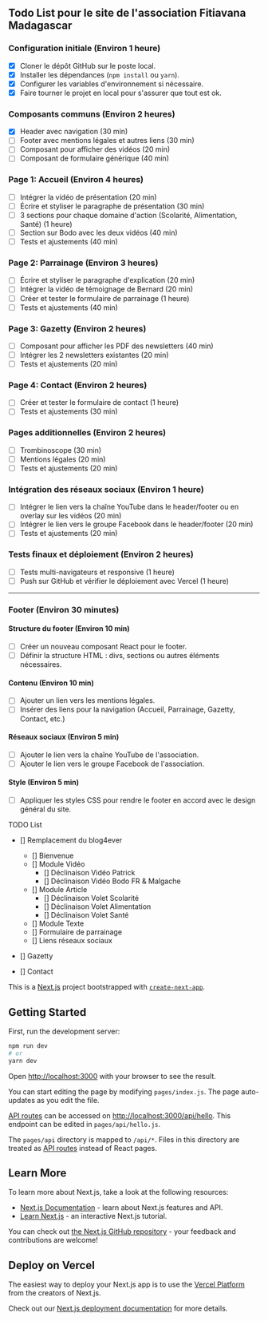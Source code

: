 ## Todo List pour le site de l'association Fitiavana Madagascar

### Configuration initiale (Environ 1 heure)
- [x] Cloner le dépôt GitHub sur le poste local.
- [x] Installer les dépendances (`npm install` ou `yarn`).
- [x] Configurer les variables d'environnement si nécessaire.
- [x] Faire tourner le projet en local pour s'assurer que tout est ok.

### Composants communs (Environ 2 heures)
- [x] Header avec navigation (30 min)
- [ ] Footer avec mentions légales et autres liens (30 min)
- [ ] Composant pour afficher des vidéos (20 min)
- [ ] Composant de formulaire générique (40 min)

### Page 1: Accueil (Environ 4 heures)
- [ ] Intégrer la vidéo de présentation (20 min)
- [ ] Écrire et styliser le paragraphe de présentation (30 min)
- [ ] 3 sections pour chaque domaine d'action (Scolarité, Alimentation, Santé) (1 heure)
- [ ] Section sur Bodo avec les deux vidéos (40 min)
- [ ] Tests et ajustements (40 min)

### Page 2: Parrainage (Environ 3 heures)
- [ ] Écrire et styliser le paragraphe d'explication (20 min)
- [ ] Intégrer la vidéo de témoignage de Bernard (20 min)
- [ ] Créer et tester le formulaire de parrainage (1 heure)
- [ ] Tests et ajustements (40 min)

### Page 3: Gazetty (Environ 2 heures)
- [ ] Composant pour afficher les PDF des newsletters (40 min)
- [ ] Intégrer les 2 newsletters existantes (20 min)
- [ ] Tests et ajustements (20 min)

### Page 4: Contact (Environ 2 heures)
- [ ] Créer et tester le formulaire de contact (1 heure)
- [ ] Tests et ajustements (30 min)

### Pages additionnelles (Environ 2 heures)
- [ ] Trombinoscope (30 min)
- [ ] Mentions légales (20 min)
- [ ] Tests et ajustements (20 min)

### Intégration des réseaux sociaux (Environ 1 heure)
- [ ] Intégrer le lien vers la chaîne YouTube dans le header/footer ou en overlay sur les vidéos (20 min)
- [ ] Intégrer le lien vers le groupe Facebook dans le header/footer (20 min)
- [ ] Tests et ajustements (20 min)

### Tests finaux et déploiement (Environ 2 heures)
- [ ] Tests multi-navigateurs et responsive (1 heure)
- [ ] Push sur GitHub et vérifier le déploiement avec Vercel (1 heure)

---
### Footer (Environ 30 minutes)

#### Structure du footer (Environ 10 min)
- [ ] Créer un nouveau composant React pour le footer.
- [ ] Définir la structure HTML : divs, sections ou autres éléments nécessaires.

#### Contenu (Environ 10 min)
- [ ] Ajouter un lien vers les mentions légales.
- [ ] Insérer des liens pour la navigation (Accueil, Parrainage, Gazetty, Contact, etc.)

#### Réseaux sociaux (Environ 5 min)
- [ ] Ajouter le lien vers la chaîne YouTube de l'association.
- [ ] Ajouter le lien vers le groupe Facebook de l'association.

#### Style (Environ 5 min)
- [ ] Appliquer les styles CSS pour rendre le footer en accord avec le design général du site.



TODO List

- [] Remplacement du blog4ever
  - [] Bienvenue
  - [] Module Vidéo
    - [] Déclinaison Vidéo Patrick
    - [] Déclinaison Vidéo Bodo FR & Malgache
  - [] Module Article
    - [] Déclinaison Volet Scolarité
    - [] Déclinaison Volet Alimentation
    - [] Déclinaison Volet Santé
  - [] Module Texte
  - [] Formulaire de parrainage
  - [] Liens réseaux sociaux 

- [] Gazetty
- [] Contact





This is a [Next.js](https://nextjs.org/) project bootstrapped with [`create-next-app`](https://github.com/vercel/next.js/tree/canary/packages/create-next-app).

## Getting Started

First, run the development server:

```bash
npm run dev
# or
yarn dev
```

Open [http://localhost:3000](http://localhost:3000) with your browser to see the result.

You can start editing the page by modifying `pages/index.js`. The page auto-updates as you edit the file.

[API routes](https://nextjs.org/docs/api-routes/introduction) can be accessed on [http://localhost:3000/api/hello](http://localhost:3000/api/hello). This endpoint can be edited in `pages/api/hello.js`.

The `pages/api` directory is mapped to `/api/*`. Files in this directory are treated as [API routes](https://nextjs.org/docs/api-routes/introduction) instead of React pages.

## Learn More

To learn more about Next.js, take a look at the following resources:

- [Next.js Documentation](https://nextjs.org/docs) - learn about Next.js features and API.
- [Learn Next.js](https://nextjs.org/learn) - an interactive Next.js tutorial.

You can check out [the Next.js GitHub repository](https://github.com/vercel/next.js/) - your feedback and contributions are welcome!

## Deploy on Vercel

The easiest way to deploy your Next.js app is to use the [Vercel Platform](https://vercel.com/new?utm_medium=default-template&filter=next.js&utm_source=create-next-app&utm_campaign=create-next-app-readme) from the creators of Next.js.

Check out our [Next.js deployment documentation](https://nextjs.org/docs/deployment) for more details.
